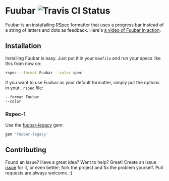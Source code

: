 Fuubar ![Travis CI Status](https://travis-ci.org/jeffkreeftmeijer/fuubar.png)
================================================================================

Fuubar is an instafailing [RSpec](http://github.com/rspec) formatter that uses a progress bar instead of a string of letters and dots as feedback. Here's [a video of Fuubar in action](http://vimeo.com/16845253).

Installation
--------------------------------------------------------------------------------

Installing Fuubar is easy. Just put it in your `Gemfile` and run your specs like this from now on:

```sh
rspec --format Fuubar --color spec
```

If you want to use Fuubar as your default formatter, simply put the options in your `.rspec` file:

    --format Fuubar
    --color

### Rspec-1 ###

Use the [fuubar-legacy](https://rubygems.org/gems/fuubar-legacy) gem:

```ruby
gem 'fuubar-legacy'
```

Contributing
--------------------------------------------------------------------------------

Found an issue? Have a great idea? Want to help? Great! Create an issue [issue](http://github.com/jeffkreeftmeijer/fuubar/issues) for it, or even better; fork the project and fix the problem yourself. Pull requests are always welcome. :)
